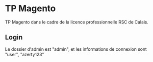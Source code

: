 # TP Magento

TP Magento dans le cadre de la licence professionnelle RSC de Calais.

## Login
Le dossier d'admin est "admin", et les informations de connexion sont "user", "azerty123"
